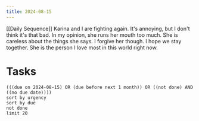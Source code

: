 ```yaml
---
title: 2024-08-15
---
```

[[Daily Sequence]]
Karina and I are fighting again. It's annoying, but I don't think it's that bad. In my opinion, she runs her mouth too much. She is careless about the things she says. 
I forgive her though. I hope we stay together. She is the person I love most in this world right now.  
# Tasks
```tasks
(((due on 2024-08-15) OR (due before next 1 month)) OR ((not done) AND ((no due date))))
sort by urgency
sort by due
not done
limit 20
```